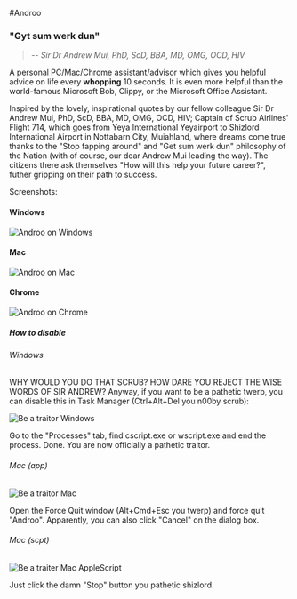#Androo

### "Gyt sum werk dun"
> -- *Sir Dr Andrew Mui, PhD, ScD, BBA, MD, OMG, OCD, HIV*

A personal PC/Mac/Chrome assistant/advisor which gives you helpful advice on life every **whopping** 10 seconds. It is even more helpful than the world-famous Microsoft Bob, Clippy, or the Microsoft Office Assistant.

Inspired by the lovely, inspirational quotes by our fellow colleague Sir Dr Andrew Mui, PhD, ScD, BBA, MD, OMG, OCD, HIV; Captain of Scrub Airlines' Flight 714, which goes from Yeya International Yeyairport to Shizlord International Airport in Nottabarn City, Muiahland, where dreams come true thanks to the "Stop fapping around" and "Get sum werk dun" philosophy of the Nation (with of course, our dear Andrew Mui leading the way). The citizens there ask themselves "How will this help your future career?", futher gripping on their path to success.

Screenshots:

#### Windows

![Androo on Windows](http://i.imgur.com/zXIhHdZ.png)

#### Mac

![Androo on Mac](http://i.imgur.com/xEUv9xj.png)

#### Chrome

![Androo on Chrome](http://i.imgur.com/d0DnRlG.png)

##### How to disable

###### Windows

WHY WOULD YOU DO THAT SCRUB? HOW DARE YOU REJECT THE WISE WORDS OF SIR ANDREW? Anyway, if you want to be a pathetic twerp, you can disable this in Task Manager (Ctrl+Alt+Del you n00by scrub):

![Be a traitor Windows](http://i.imgur.com/gtFjZi9.png)

Go to the "Processes" tab, find cscript.exe or wscript.exe and end the process. Done. You are now officially a pathetic traitor.

###### Mac (app)

![Be a traitor Mac](http://i.imgur.com/o2ZA46g.png)

Open the Force Quit window (Alt+Cmd+Esc you twerp) and force quit "Androo".
Apparently, you can also click "Cancel" on the dialog box.

###### Mac (scpt)

![Be a traiter Mac AppleScript](http://i.imgur.com/wTdt5qF.png)

Just click the damn "Stop" button you pathetic shizlord.
